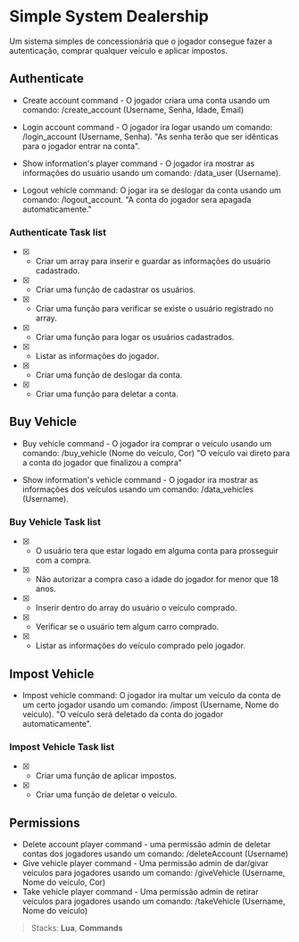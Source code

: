 # Simple System Dealership

Um sistema simples de concessionária que o jogador consegue fazer a autenticação, comprar qualquer veículo e aplicar impostos.

## Authenticate

- Create account command - O jogador criara uma conta usando um comando: /create_account (Username, Senha, Idade, Email)

- Login account command - O jogador ira logar usando um comando: /login_account (Username, Senha).
  "As senha terão que ser idênticas para o jogador entrar na conta".

- Show information's player command - O jogador ira mostrar as informações do usuário usando um comando: /data_user (Username).

- Logout vehicle command: O jogar ira se deslogar da conta usando um comando: /logout_account.
  "A conta do jogador sera apagada automaticamente."

### Authenticate Task list

- [x] - Criar um array para inserir e guardar as informações do usuário cadastrado.
- [x] - Criar uma função de cadastrar os usuários.
- [x] - Criar uma função para verificar se existe o usuário registrado no array.
- [x] - Criar uma função para logar os usuários cadastrados.
- [x] - Listar as informações do jogador.
- [x] - Criar uma função de deslogar da conta.
- [x] - Criar uma função para deletar a conta.

## Buy Vehicle

- Buy vehicle command - O jogador ira comprar o veículo usando um comando: /buy_vehicle (Nome do veículo, Cor)
  "O veículo vai direto para a conta do jogador que finalizou a compra"

- Show information's vehicle command - O jogador ira mostrar as informações dos veículos usando um comando: /data_vehicles (Username).

### Buy Vehicle Task list

- [x] - O usuário tera que estar logado em alguma conta para prosseguir com a compra.
- [x] - Não autorizar a compra caso a idade do jogador for menor que 18 anos.
- [x] - Inserir dentro do array do usuário o veículo comprado.
- [x] - Verificar se o usuário tem algum carro comprado.
- [x] - Listar as informações do veículo comprado pelo jogador.

## Impost Vehicle

- Impost vehicle command: O jogador ira multar um veículo da conta de um certo jogador usando um comando: /impost (Username, Nome do veículo).
  "O veículo será deletado da conta do jogador automaticamente".

### Impost Vehicle Task list

- [x] - Criar uma função de aplicar impostos.
- [x] - Criar uma função de deletar o veículo.

## Permissions

- Delete account player command - uma permissão admin de deletar contas dos jogadores usando um comando: /deleteAccount (Username)
- Give vehicle player command - Uma permissão admin de dar/givar veículos para jogadores usando um comando: /giveVehicle (Username, Nome do veículo, Cor)
- Take vehicle player command - Uma permissão admin de retirar veículos para jogadores usando um comando: /takeVehicle (Username, Nome do veículo)

> Stacks: **Lua**, **Commands**

